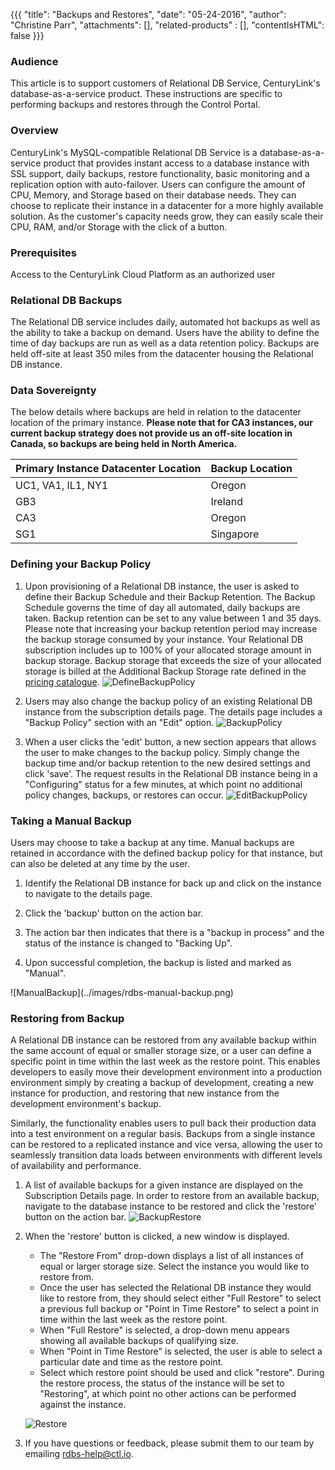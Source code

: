 {{{
  "title": "Backups and Restores",
  "date": "05-24-2016",
  "author": "Christine Parr",
  "attachments": [],
  "related-products" : [],
  "contentIsHTML": false
}}}

### Audience
This article is to support customers of Relational DB Service, CenturyLink's database-as-a-service product. These instructions are specific to performing backups and restores through the Control Portal.

### Overview
CenturyLink's MySQL-compatible Relational DB Service is a database-as-a-service product that provides instant access to a database instance with SSL support, daily backups, restore functionality, basic monitoring and a replication option with auto-failover. Users can configure the amount of CPU, Memory, and Storage based on their database needs. They can choose to replicate their instance in a datacenter for a more highly available solution. As the customer's capacity needs grow, they can easily scale their CPU, RAM, and/or Storage with the click of a button.

### Prerequisites
Access to the CenturyLink Cloud Platform as an authorized user

### Relational DB Backups
The Relational DB service includes daily, automated hot backups as well as the ability to take a backup on demand. Users have the ability to define the time of day backups are run as well as a data retention policy. Backups are held off-site at least 350 miles from the datacenter housing the Relational DB instance.

### Data Sovereignty
The below details where backups are held in relation to the datacenter location of the primary instance. **Please note that for CA3 instances, our current backup strategy does not provide us an off-site location in Canada, so backups are being held in North America.**

**Primary Instance Datacenter Location**|**Backup Location**
-----------|-----------
UC1, VA1, IL1, NY1 |Oregon
GB3 |  Ireland
CA3 | Oregon
SG1 | Singapore



### Defining your Backup Policy

1. Upon provisioning of a Relational DB instance, the user is asked to define their Backup Schedule and their Backup Retention. The Backup Schedule governs the time of day all automated, daily backups are taken. Backup retention can be set to any value between 1 and 35 days. Please note that increasing your backup retention period may increase the backup storage consumed by your instance. Your Relational DB subscription includes up to 100% of your allocated storage amount in backup storage. Backup storage that exceeds the size of your allocated storage is billed at the Additional Backup Storage rate defined in the [pricing catalogue](https://www.ctl.io/pricing/#/va1).
   ![DefineBackupPolicy](../images/rdbs-define-backup-policy.png)

2. Users may also change the backup policy of an existing Relational DB instance from the subscription details page. The details page includes a "Backup Policy" section with an "Edit" option.
   ![BackupPolicy](../images/rdbs-edit-backup-policy.png)

3. When a user clicks the 'edit' button, a new section appears that allows the user to make changes to the backup policy. Simply change the backup time and/or backup retention to the new desired settings and click 'save'. The request results in the Relational DB instance being in a "Configuring" status for a few minutes, at which point no additional policy changes, backups, or restores can occur.
   ![EditBackupPolicy](../images/rdbs-edit-backup-policy-2.png)


### Taking a Manual Backup
Users may choose to take a backup at any time. Manual backups are retained in accordance with the defined backup policy for that instance, but can also be deleted at any time by the user.
1. Identify the Relational DB instance for back up and click on the instance to navigate to the details page.

2. Click the 'backup' button on the action bar.

3. The action bar then indicates that there is a "backup in process" and the status of the instance is changed to "Backing Up".

4. Upon successful completion, the backup is listed and marked as "Manual".
<p>
   ![ManualBackup](../images/rdbs-manual-backup.png)


### Restoring from Backup
A Relational DB instance can be restored from any available backup within the same account of equal or smaller storage size, or a user can define a specific point in time within the last week as the restore point. This enables developers to easily move their development environment into a production environment simply by creating a backup of development, creating a new instance for production, and restoring that new instance from the development environment's backup.

Similarly, the functionality enables users to pull back their production data into a test environment on a regular basis. Backups from a single instance can be restored to a replicated instance and vice versa, allowing the user to seamlessly transition data loads between environments with different levels of availability and performance.


1. A list of available backups for a given instance are displayed on the Subscription Details page. In order to restore from an available backup, navigate to the database instance to be restored and click the 'restore' button on the action bar.
   ![BackupRestore](../images/rdbs-backup-restore.png)

2. When the 'restore' button is clicked, a new window is displayed.
   * The "Restore From" drop-down displays a list of all instances of equal or larger storage size. Select the instance you would like to restore from.
   * Once the user has selected the Relational DB instance they would like to restore from, they should select either "Full Restore" to select a previous full backup or "Point in Time Restore" to select a point in time within the last week as the restore point.  
   * When "Full Restore" is selected, a drop-down menu appears showing all available backups of qualifying size.
   * When "Point in Time Restore" is selected, the user is able to select a particular date and time as the restore point.
   * Select which restore point should be used and click "restore". During the restore process, the status of the instance will be set to "Restoring", at which point no other actions can be performed against the instance.
   <p>

   ![Restore](../images/rdbs-restore.png)
   <p>

3. If you have questions or feedback, please submit them to our team by emailing <a href="mailto:rdbs-help@ctl.io">rdbs-help@ctl.io</a>.
